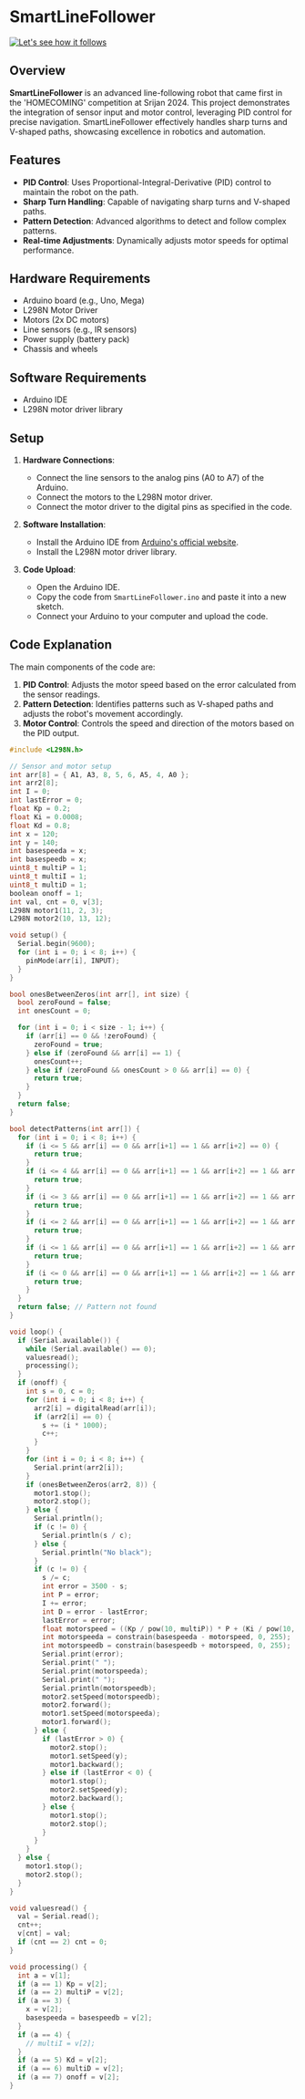 # SmartLineFollower

[![Let's see how it follows](https://img.youtube.com/vi/YOUR_VIDEO_ID_HERE/0.jpg)](https://drive.google.com/file/d/1VlpsUwGK9Am_KnDUDGkXyRutjbG_9k7a/view?usp=sharing)


## Overview

**SmartLineFollower** is an advanced line-following robot that came first in the 'HOMECOMING' competition at Srijan 2024. This project demonstrates the integration of sensor input and motor control, leveraging PID control for precise navigation. SmartLineFollower effectively handles sharp turns and V-shaped paths, showcasing excellence in robotics and automation.

## Features

- **PID Control**: Uses Proportional-Integral-Derivative (PID) control to maintain the robot on the path.
- **Sharp Turn Handling**: Capable of navigating sharp turns and V-shaped paths.
- **Pattern Detection**: Advanced algorithms to detect and follow complex patterns.
- **Real-time Adjustments**: Dynamically adjusts motor speeds for optimal performance.

## Hardware Requirements

- Arduino board (e.g., Uno, Mega)
- L298N Motor Driver
- Motors (2x DC motors)
- Line sensors (e.g., IR sensors)
- Power supply (battery pack)
- Chassis and wheels

## Software Requirements

- Arduino IDE
- L298N motor driver library

## Setup

1. **Hardware Connections**:
   - Connect the line sensors to the analog pins (A0 to A7) of the Arduino.
   - Connect the motors to the L298N motor driver.
   - Connect the motor driver to the digital pins as specified in the code.

2. **Software Installation**:
   - Install the Arduino IDE from [Arduino's official website](https://www.arduino.cc/en/Main/Software).
   - Install the L298N motor driver library.

3. **Code Upload**:
   - Open the Arduino IDE.
   - Copy the code from `SmartLineFollower.ino` and paste it into a new sketch.
   - Connect your Arduino to your computer and upload the code.

## Code Explanation

The main components of the code are:

1. **PID Control**: Adjusts the motor speed based on the error calculated from the sensor readings.
2. **Pattern Detection**: Identifies patterns such as V-shaped paths and adjusts the robot's movement accordingly.
3. **Motor Control**: Controls the speed and direction of the motors based on the PID output.

```cpp
#include <L298N.h>

// Sensor and motor setup
int arr[8] = { A1, A3, 8, 5, 6, A5, 4, A0 };
int arr2[8];
int I = 0;
int lastError = 0;
float Kp = 0.2;
float Ki = 0.0008;
float Kd = 0.8;
int x = 120;
int y = 140;
int basespeeda = x;
int basespeedb = x;
uint8_t multiP = 1;
uint8_t multiI = 1;
uint8_t multiD = 1;
boolean onoff = 1;
int val, cnt = 0, v[3];
L298N motor1(11, 2, 3);
L298N motor2(10, 13, 12);

void setup() {
  Serial.begin(9600);
  for (int i = 0; i < 8; i++) {
    pinMode(arr[i], INPUT);
  }
}

bool onesBetweenZeros(int arr[], int size) {
  bool zeroFound = false;
  int onesCount = 0;

  for (int i = 0; i < size - 1; i++) {
    if (arr[i] == 0 && !zeroFound) {
      zeroFound = true;
    } else if (zeroFound && arr[i] == 1) {
      onesCount++;
    } else if (zeroFound && onesCount > 0 && arr[i] == 0) {
      return true;
    }
  }
  return false;
}

bool detectPatterns(int arr[]) {
  for (int i = 0; i < 8; i++) {
    if (i <= 5 && arr[i] == 0 && arr[i+1] == 1 && arr[i+2] == 0) {
      return true;
    }
    if (i <= 4 && arr[i] == 0 && arr[i+1] == 1 && arr[i+2] == 1 && arr[i+3] == 0) {
      return true;
    }
    if (i <= 3 && arr[i] == 0 && arr[i+1] == 1 && arr[i+2] == 1 && arr[i+3] == 1 && arr[i+4] == 0) {
      return true;
    }
    if (i <= 2 && arr[i] == 0 && arr[i+1] == 1 && arr[i+2] == 1 && arr[i+3] == 1 && arr[i+4] == 1 && arr[i+5] == 0) {
      return true;
    }
    if (i <= 1 && arr[i] == 0 && arr[i+1] == 1 && arr[i+2] == 1 && arr[i+3] == 1 && arr[i+4] == 1 && arr[i+5] == 1 && arr[i+6] == 0) {
      return true;
    }
    if (i <= 0 && arr[i] == 0 && arr[i+1] == 1 && arr[i+2] == 1 && arr[i+3] == 1 && arr[i+4] == 1 && arr[i+5] == 1 && arr[i+6] == 1 && arr[i+7] == 0) {
      return true;
    }
  }
  return false; // Pattern not found
}

void loop() {
  if (Serial.available()) {
    while (Serial.available() == 0);
    valuesread();
    processing();
  }
  if (onoff) {
    int s = 0, c = 0;
    for (int i = 0; i < 8; i++) {
      arr2[i] = digitalRead(arr[i]);
      if (arr2[i] == 0) {
        s += (i * 1000);
        c++;
      }
    }
    for (int i = 0; i < 8; i++) {
      Serial.print(arr2[i]);
    }
    if (onesBetweenZeros(arr2, 8)) {
      motor1.stop();
      motor2.stop();
    } else {
      Serial.println();
      if (c != 0) {
        Serial.println(s / c);
      } else {
        Serial.println("No black");
      }
      if (c != 0) {
        s /= c;
        int error = 3500 - s;
        int P = error;
        I += error;
        int D = error - lastError;
        lastError = error;
        float motorspeed = ((Kp / pow(10, multiP)) * P + (Ki / pow(10, multiI)) * I + (Kd / pow(10, multiD)) * D);
        int motorspeeda = constrain(basespeeda - motorspeed, 0, 255);
        int motorspeedb = constrain(basespeedb + motorspeed, 0, 255);
        Serial.print(error);
        Serial.print(" ");
        Serial.print(motorspeeda);
        Serial.print(" ");
        Serial.println(motorspeedb);
        motor2.setSpeed(motorspeedb);
        motor2.forward();
        motor1.setSpeed(motorspeeda);
        motor1.forward();
      } else {
        if (lastError > 0) {
          motor2.stop();
          motor1.setSpeed(y);
          motor1.backward();
        } else if (lastError < 0) {
          motor1.stop();
          motor2.setSpeed(y);
          motor2.backward();
        } else {
          motor1.stop();
          motor2.stop();
        }
      }
    }
  } else {
    motor1.stop();
    motor2.stop();
  }
}

void valuesread() {
  val = Serial.read();
  cnt++;
  v[cnt] = val;
  if (cnt == 2) cnt = 0;
}

void processing() {
  int a = v[1];
  if (a == 1) Kp = v[2];
  if (a == 2) multiP = v[2];
  if (a == 3) {
    x = v[2];
    basespeeda = basespeedb = v[2];
  }
  if (a == 4) {
    // multiI = v[2];
  }
  if (a == 5) Kd = v[2];
  if (a == 6) multiD = v[2];
  if (a == 7) onoff = v[2];
}
